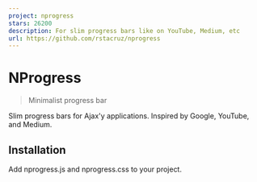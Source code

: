 ```yaml
---
project: nprogress
stars: 26200
description: For slim progress bars like on YouTube, Medium, etc
url: https://github.com/rstacruz/nprogress
---
```


NProgress
=========

> Minimalist progress bar

Slim progress bars for Ajax'y applications. Inspired by Google, YouTube, and Medium.

Installation
------------

Add nprogress.js and nprogress.css to your project.

<script src\='nprogress.js'\></script\>
<link rel\='stylesheet' href\='nprogress.css'/>

NProgress is available via bower and npm.

```
$ npm install --save nprogress
```

Also available via unpkg CDN:

-   https://unpkg.com/nprogress@0.2.0/nprogress.js
-   https://unpkg.com/nprogress@0.2.0/nprogress.css

Basic usage
-----------

Simply call `start()` and `done()` to control the progress bar.

NProgress.start();
NProgress.done();

### Turbolinks (version 5+)

Ensure you're using Turbolinks 5+, and use this: (explained here)

$(document).on('turbolinks:click', function() {
  NProgress.start();
});
$(document).on('turbolinks:render', function() {
  NProgress.done();
  NProgress.remove();
});

### Turbolinks (version 3 and below)

Ensure you're using Turbolinks 1.3.0+, and use this: (explained here)

$(document).on('page:fetch',   function() { NProgress.start(); });
$(document).on('page:change',  function() { NProgress.done(); });
$(document).on('page:restore', function() { NProgress.remove(); });

### Pjax

Try this: (explained here)

$(document).on('pjax:start', function() { NProgress.start(); });
$(document).on('pjax:end',   function() { NProgress.done();  });

Ideas
-----

-   Add progress to your Ajax calls! Bind it to the jQuery `ajaxStart` and `ajaxStop` events.
    
-   Make a fancy loading bar even without Turbolinks/Pjax! Bind it to `$(document).ready` and `$(window).load`.
    

Advanced usage
--------------

**Percentages:** To set a progress percentage, call `.set(n)`, where _n_ is a number between `0..1`.

NProgress.set(0.0);     // Sorta same as .start()
NProgress.set(0.4);
NProgress.set(1.0);     // Sorta same as .done()

**Incrementing:** To increment the progress bar, just use `.inc()`. This increments it with a random amount. This will never get to 100%: use it for every image load (or similar).

NProgress.inc();

If you want to increment by a specific value, you can pass that as a parameter:

NProgress.inc(0.2);    // This will get the current status value and adds 0.2 until status is 0.994

**Force-done:** By passing `true` to `done()`, it will show the progress bar even if it's not being shown. (The default behavior is that _.done()_ will not do anything if _.start()_ isn't called)

NProgress.done(true);

**Get the status value:** To get the status value, use `.status`

Configuration
-------------

#### `minimum`

Changes the minimum percentage used upon starting. (default: `0.08`)

NProgress.configure({ minimum: 0.1 });

#### `template`

You can change the markup using `template`. To keep the progress bar working, keep an element with `role='bar'` in there. See the default template for reference.

NProgress.configure({
  template: "<div class='....'>...</div>"
});

#### `easing` and `speed`

Adjust animation settings using _easing_ (a CSS easing string) and _speed_ (in ms). (default: `ease` and `200`)

NProgress.configure({ easing: 'ease', speed: 500 });

#### `trickle`

Turn off the automatic incrementing behavior by setting this to `false`. (default: `true`)

NProgress.configure({ trickle: false });

#### `trickleSpeed`

Adjust how often to trickle/increment, in ms.

NProgress.configure({ trickleSpeed: 200 });

#### `showSpinner`

Turn off loading spinner by setting it to false. (default: `true`)

NProgress.configure({ showSpinner: false });

#### `parent`

specify this to change the parent container. (default: `body`)

NProgress.configure({ parent: '#container' });

Customization
-------------

Just edit `nprogress.css` to your liking. Tip: you probably only want to find and replace occurrences of `#29d`.

The included CSS file is pretty minimal... in fact, feel free to scrap it and make your own!

Resources
---------

-   New UI Pattern: Website Loading Bars (usabilitypost.com)

Support
-------

**Bugs and requests**: submit them through the project's issues tracker.  

**Questions**: ask them at StackOverflow with the tag _nprogress_.  

**Chat**: join us at gitter.im.  

Thanks
------

**NProgress** © 2013-2017, Rico Sta. Cruz. Released under the MIT License.  
Authored and maintained by Rico Sta. Cruz with help from contributors.

> ricostacruz.com  ·  GitHub @rstacruz  ·  Twitter @rstacruz
